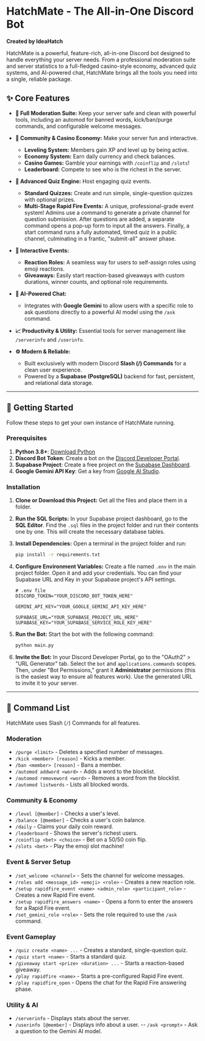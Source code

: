 # HatchMate - The All-in-One Discord Bot

**Created by IdeaHatch**

HatchMate is a powerful, feature-rich, all-in-one Discord bot designed to handle everything your server needs. From a professional moderation suite and server statistics to a full-fledged casino-style economy, advanced quiz systems, and AI-powered chat, HatchMate brings all the tools you need into a single, reliable package.

## ✨ Core Features

*   **👑 Full Moderation Suite:** Keep your server safe and clean with powerful tools, including an automod for banned words, kick/ban/purge commands, and configurable welcome messages.

*   **💬 Community & Casino Economy:** Make your server fun and interactive.
    *   **Leveling System:** Members gain XP and level up by being active.
    *   **Economy System:** Earn daily currency and check balances.
    *   **Casino Games:** Gamble your earnings with `/coinflip` and `/slots`!
    *   **Leaderboard:** Compete to see who is the richest in the server.

*   **🧠 Advanced Quiz Engine:** Host engaging quiz events.
    *   **Standard Quizzes:** Create and run simple, single-question quizzes with optional prizes.
    *   **Multi-Stage Rapid Fire Events:** A unique, professional-grade event system! Admins use a command to generate a private channel for question submission. After questions are added, a separate command opens a pop-up form to input all the answers. Finally, a start command runs a fully automated, timed quiz in a public channel, culminating in a frantic, "submit-all" answer phase.

*   **🎉 Interactive Events:**
    *   **Reaction Roles:** A seamless way for users to self-assign roles using emoji reactions.
    *   **Giveaways:** Easily start reaction-based giveaways with custom durations, winner counts, and optional role requirements.

*   **🤖 AI-Powered Chat:**
    *   Integrates with **Google Gemini** to allow users with a specific role to ask questions directly to a powerful AI model using the `/ask` command.

*   **📈 Productivity & Utility:** Essential tools for server management like `/serverinfo` and `/userinfo`.

*   **⚙️ Modern & Reliable:**
    *   Built exclusively with modern Discord **Slash (/) Commands** for a clean user experience.
    *   Powered by a **Supabase (PostgreSQL)** backend for fast, persistent, and relational data storage.

---

## 🚀 Getting Started

Follow these steps to get your own instance of HatchMate running.

### Prerequisites

1.  **Python 3.8+**: [Download Python](https://www.python.org/downloads/)
2.  **Discord Bot Token**: Create a bot on the [Discord Developer Portal](https://discord.com/developers/applications).
3.  **Supabase Project**: Create a free project on the [Supabase Dashboard](https://supabase.com/dashboard).
4.  **Google Gemini API Key**: Get a key from [Google AI Studio](https://aistudio.google.com/app/apikey).

### Installation

1.  **Clone or Download this Project:**
    Get all the files and place them in a folder.

2.  **Run the SQL Scripts:**
    In your Supabase project dashboard, go to the **SQL Editor**. Find the `.sql` files in the project folder and run their contents one by one. This will create the necessary database tables.

3.  **Install Dependencies:**
    Open a terminal in the project folder and run:
    ```bash
    pip install -r requirements.txt
    ```

4.  **Configure Environment Variables:**
    Create a file named `.env` in the main project folder. Open it and add your credentials. You can find your Supabase URL and Key in your Supabase project's API settings.
    ```
    # .env file
    DISCORD_TOKEN="YOUR_DISCORD_BOT_TOKEN_HERE"
    
    GEMINI_API_KEY="YOUR_GOOGLE_GEMINI_API_KEY_HERE"
    
    SUPABASE_URL="YOUR_SUPABASE_PROJECT_URL_HERE"
    SUPABASE_KEY="YOUR_SUPABASE_SERVICE_ROLE_KEY_HERE"
    ```

5.  **Run the Bot:**
    Start the bot with the following command:
    ```bash
    python main.py
    ```

6.  **Invite the Bot:**
    In your Discord Developer Portal, go to the "OAuth2" > "URL Generator" tab. Select the `bot` and `applications.commands` scopes. Then, under "Bot Permissions," grant it **Administrator** permissions (this is the easiest way to ensure all features work). Use the generated URL to invite it to your server.

---

## 🤖 Command List

HatchMate uses Slash (`/`) Commands for all features.

### Moderation
-   `/purge <limit>` - Deletes a specified number of messages.
-   `/kick <member> [reason]` - Kicks a member.
-   `/ban <member> [reason]` - Bans a member.
-   `/automod addword <word>` - Adds a word to the blocklist.
-   `/automod removeword <word>` - Removes a word from the blocklist.
-   `/automod listwords` - Lists all blocked words.

### Community & Economy
-   `/level [@member]` - Checks a user's level.
-   `/balance [@member]` - Checks a user's coin balance.
-   `/daily` - Claims your daily coin reward.
-   `/leaderboard` - Shows the server's richest users.
-   `/coinflip <bet> <choice>` - Bet on a 50/50 coin flip.
-   `/slots <bet>` - Play the emoji slot machine!

### Event & Server Setup
-   `/set_welcome <channel>` - Sets the channel for welcome messages.
-   `/roles add <message_id> <emoji> <role>` - Creates a new reaction role.
-   `/setup rapidfire_event <name> <admin_role> <participant_role>` - Creates a new Rapid Fire event.
-   `/setup rapidfire_answers <name>` - Opens a form to enter the answers for a Rapid Fire event.
-   `/set_gemini_role <role>` - Sets the role required to use the `/ask` command.

### Event Gameplay
-   `/quiz create <name> ...` - Creates a standard, single-question quiz.
-   `/quiz start <name>` - Starts a standard quiz.
-   `/giveaway start <prize> <duration> ...` - Starts a reaction-based giveaway.
-   `/play rapidfire <name>` - Starts a pre-configured Rapid Fire event.
-   `/play rapidfire_open` - Opens the chat for the Rapid Fire answering phase.

### Utility & AI
-   `/serverinfo` - Displays stats about the server.
-   `/userinfo [@member]` - Displays info about a user.
--   `/ask <prompt>` - Ask a question to the Gemini AI model.
